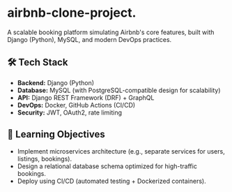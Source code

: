 # airbnb-clone-project.
A scalable booking platform simulating Airbnb's core features, built with Django (Python), MySQL, and modern DevOps practices.  

## 🛠️ Tech Stack  
- **Backend:** Django (Python)  
- **Database:** MySQL (with PostgreSQL-compatible design for scalability)  
- **API:** Django REST Framework (DRF) + GraphQL  
- **DevOps:** Docker, GitHub Actions (CI/CD)  
- **Security:** JWT, OAuth2, rate limiting  

## 🎯 Learning Objectives  
- Implement microservices architecture (e.g., separate services for users, listings, bookings).  
- Design a relational database schema optimized for high-traffic bookings.  
- Deploy using CI/CD (automated testing + Dockerized containers).  